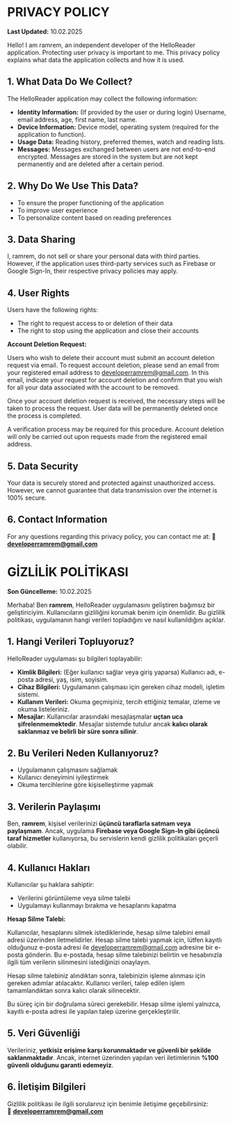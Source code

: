 # PRIVACY POLICY

**Last Updated:** 10.02.2025

Hello! I am ramrem, an independent developer of the HelloReader application. Protecting user privacy is important to me. This privacy policy explains what data the application collects and how it is used.

## 1. What Data Do We Collect?
The HelloReader application may collect the following information:

- **Identity Information:** (If provided by the user or during login) Username, email address, age, first name, last name.
- **Device Information:** Device model, operating system (required for the application to function).
- **Usage Data:** Reading history, preferred themes, watch and reading lists.
- **Messages:** Messages exchanged between users are not end-to-end encrypted. Messages are stored in the system but are not kept permanently and are deleted after a certain period.

## 2. Why Do We Use This Data?
- To ensure the proper functioning of the application
- To improve user experience
- To personalize content based on reading preferences

## 3. Data Sharing
I, ramrem, do not sell or share your personal data with third parties. However, if the application uses third-party services such as Firebase or Google Sign-In, their respective privacy policies may apply.

## 4. User Rights
Users have the following rights:

- The right to request access to or deletion of their data
- The right to stop using the application and close their accounts

**Account Deletion Request:**

Users who wish to delete their account must submit an account deletion request via email. To request account deletion, please send an email from your registered email address to developerramrem@gmail.com. In this email, indicate your request for account deletion and confirm that you wish for all your data associated with the account to be removed.

Once your account deletion request is received, the necessary steps will be taken to process the request. User data will be permanently deleted once the process is completed.

A verification process may be required for this procedure. Account deletion will only be carried out upon requests made from the registered email address.

## 5. Data Security
Your data is securely stored and protected against unauthorized access. However, we cannot guarantee that data transmission over the internet is 100% secure.

## 6. Contact Information
For any questions regarding this privacy policy, you can contact me at:
📧 **developerramrem@gmail.com**

# GİZLİLİK POLİTİKASI

**Son Güncelleme:** 10.02.2025

Merhaba! Ben **ramrem**, HelloReader uygulamasını geliştiren bağımsız bir geliştiriciyim. Kullanıcıların gizliliğini korumak benim için önemlidir. Bu gizlilik politikası, uygulamanın hangi verileri topladığını ve nasıl kullanıldığını açıklar.

## 1. Hangi Verileri Topluyoruz?
HelloReader uygulaması şu bilgileri toplayabilir:

- **Kimlik Bilgileri:** (Eğer kullanıcı sağlar veya giriş yaparsa) Kullanıcı adı, e-posta adresi, yaş, isim, soyisim.  
- **Cihaz Bilgileri:** Uygulamanın çalışması için gereken cihaz modeli, işletim sistemi.  
- **Kullanım Verileri:** Okuma geçmişiniz, tercih ettiğiniz temalar, izleme ve okuma listeleriniz.  
- **Mesajlar:** Kullanıcılar arasındaki mesajlaşmalar **uçtan uca şifrelenmemektedir**. Mesajlar sistemde tutulur ancak **kalıcı olarak saklanmaz ve belirli bir süre sonra silinir**.  

## 2. Bu Verileri Neden Kullanıyoruz?
- Uygulamanın çalışmasını sağlamak  
- Kullanıcı deneyimini iyileştirmek  
- Okuma tercihlerine göre kişiselleştirme yapmak  

## 3. Verilerin Paylaşımı
Ben, **ramrem**, kişisel verilerinizi **üçüncü taraflarla satmam veya paylaşmam**. Ancak, uygulama **Firebase veya Google Sign-In gibi üçüncü taraf hizmetler** kullanıyorsa, bu servislerin kendi gizlilik politikaları geçerli olabilir.

## 4. Kullanıcı Hakları
Kullanıcılar şu haklara sahiptir:
- Verilerini görüntüleme veya silme talebi  
- Uygulamayı kullanmayı bırakma ve hesaplarını kapatma  

**Hesap Silme Talebi:**

Kullanıcılar, hesaplarını silmek istediklerinde, hesap silme talebini email adresi üzerinden iletmelidirler. Hesap silme talebi yapmak için, lütfen kayıtlı olduğunuz e-posta adresi ile developerramrem@gmail.com adresine bir e-posta gönderin. Bu e-postada, hesap silme talebinizi belirtin ve hesabınızla ilgili tüm verilerin silinmesini istediğinizi onaylayın.

Hesap silme talebiniz alındıktan sonra, talebinizin işleme alınması için gereken adımlar atılacaktır. Kullanıcı verileri, talep edilen işlem tamamlandıktan sonra kalıcı olarak silinecektir.

Bu süreç için bir doğrulama süreci gerekebilir. Hesap silme işlemi yalnızca, kayıtlı e-posta adresi ile yapılan talep üzerine gerçekleştirilir.

## 5. Veri Güvenliği
Verileriniz, **yetkisiz erişime karşı korunmaktadır ve güvenli bir şekilde saklanmaktadır**. Ancak, internet üzerinden yapılan veri iletimlerinin **%100 güvenli olduğunu garanti edemeyiz**.

## 6. İletişim Bilgileri
Gizlilik politikası ile ilgili sorularınız için benimle iletişime geçebilirsiniz:  
📧 **developerramrem@gmail.com**

